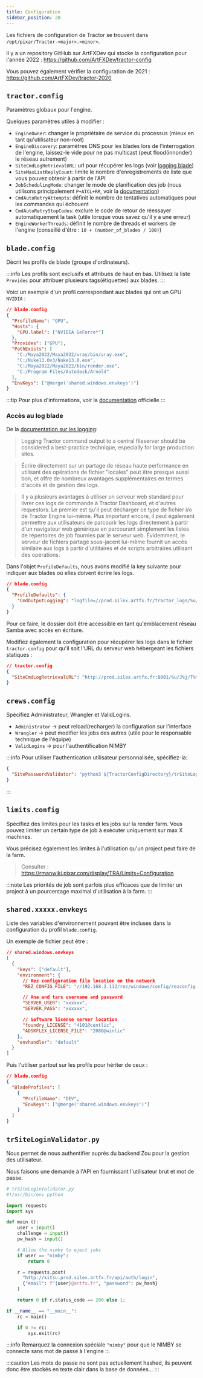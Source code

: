 ```yaml
---
title: Configuration
sidebar_position: 20
---
```


Les fichiers de configuration de Tractor se trouvent dans `/opt/pixar/Tractor-<major>.<minor>`.

Il y a un repository GitHub sur ArtFXDev qui stocke la configuration pour l'année 2022 : https://github.com/ArtFXDev/tractor-config

Vous pouvez également vérifier la configuration de 2021 : https://github.com/ArtFXDev/tractor-2020

## `tractor.config`

Paramètres globaux pour l'engine.

Quelques paramètres utiles à modifier :

- `EngineOwner`: changer le propriétaire de service du processus (mieux en tant qu'utilisateur non-root)
- `EngineDiscovery`: paramètres DNS pour les blades lors de l'interrogation de l'engine, laissez-le vide pour ne pas multicast (peut flood(innonder) le réseau autrement)
- `SiteCmdLogRetrievalURL`: url pour récupérer les logs (voir [logging blade](#blade-log-access))
- `SiteMaxListReplyCount`: limite le nombre d'enregistrements de liste que vous pouvez obtenir à partir de l'API
- `JobSchedulingMode`: changer le mode de planification des job (nous utilisons principalement `P+ATCL+RR`, voir la [documentation](https://rmanwiki.pixar.com/display/TRA/Scheduling+Modes))
- `CmdAutoRetryAttempts`: définit le nombre de tentatives automatiques pour les commandes qui échouent
- `CmdAutoRetryStopCodes`: exclure le code de retour de réessayer automatiquement la task (utile lorsque vous savez qu'il y a une erreur)
- `EngineWorkerThreads`: définit le nombre de threads et workers de l'engine (conseillé d'être : `10 + (number_of_blades / 100)`)

## `blade.config`

Décrit les profils de blade (groupe d'ordinateurs).

:::info
Les profils sont exclusifs et attribués de haut en bas. Utilisez la liste `Provides` pour attribuer plusieurs tags(étiquettes) aux blades.
:::

Voici un exemple d'un profil correspondant aux blades qui ont un GPU `NVIDIA` :

```json
// blade.config
{
  "ProfileName": "GPU",
  "Hosts": {
    "GPU.label": ["NVIDIA GeForce*"]
  },
  "Provides": ["GPU"],
  "PathExists": [
    "C:/Maya2022/Maya2022/vray/bin/vray.exe",
    "C:/Nuke13.0v3/Nuke13.0.exe",
    "C:/Maya2022/Maya2022/bin/render.exe",
    "C:/Program Files/Autodesk/Arnold"
  ],
  "EnvKeys": ["@merge('shared.windows.envkeys')"]
}
```

:::tip
Pour plus d'informations, voir la [documentation](https://rmanwiki.pixar.com/display/TRA/Server+Profiles) officielle
:::

### Accès au log blade

De la [documentation sur les logging](https://rmanwiki.pixar.com/display/TRA/Logging#Logging-directwritesLoggingCommandOutputtoaCentralFileserver):

> Logging Tractor command output to a central fileserver should be considered a best-practice technique, especially for large production sites.

> Écrire directement sur un partage de réseau haute performance en utilisant des opérations de fichier "locales" peut être presque aussi bon, et offre de nombreux avantages supplémentaires en termes d'accès et de gestion des logs.

> Il y a plusieurs avantages à utiliser un serveur web standard pour livrer ces logs de commande à Tractor Dashboard, et d'autres requestors. Le premier est qu'il peut décharger ce type de fichier i/o de Tractor Engine lui-même. Plus important encore, il peut également permettre aux utilisateurs de parcourir les logs directement à partir d'un navigateur web générique en parcourant simplement les listes de répertoires de job fournies par le serveur web. Évidemment, le serveur de fichiers partagé sous-jacent lui-même fournit un accès similaire aux logs à partir d'utilitaires et de scripts arbitraires utilisant des operations.

Dans l'objet `ProfileDefaults`, nous avons modifié la key suivante pour indiquer aux blades où elles doivent écrire les logs.

```json
// blade.config
{
  "ProfileDefaults": {
    "CmdOutputLogging": "logfile=//prod.silex.artfx.fr/tractor_logs/%u/J%j/T%t.log"
  }
}
```

Pour ce faire, le dossier doit être accessible en tant qu'emblacement réseau Samba avec accès en écriture.

Modifiez également la configuration pour récupérer les logs dans le fichier `tractor.config` pour qu'il soit l'URL du serveur web hébergeant les fichiers statiques :

```json
// tractor.config
{
  "SiteCmdLogRetrievalURL": "http://prod.silex.artfx.fr:8001/%u/J%j/T%t.log"
}
```

## `crews.config`

Spécifiez Administrateur, Wrangler et ValidLogins.

- `Administrator` -> peut reload(recharger) la configuration sur l'interface
- `Wrangler` -> peut modifier les jobs des autres (utile pour le responsable technique de l'équipe)
- `ValidLogins` -> pour l'authentification NIMBY

:::info
Pour utiliser l'authentication utilisateur personnalisée, spécifiez-la:

```json
{
  "SitePasswordValidator": "python3 ${TractorConfigDirectory}/trSiteLoginValidator.py"
}
```

:::

## `limits.config`

Spécifiez des limites pour les tasks et les jobs sur la render farm. Vous pouvez limiter un certain type de job à exécuter uniquement sur max X machines.

Vous précisez également les limites à l'utilisation qu'un project peut faire de la farm.

> Consulter : https://rmanwiki.pixar.com/display/TRA/Limits+Configuration

:::note
Les priorités de job sont parfois plus efficaces que de limiter un project à un pourcentage maximal d'utilisation à la farm.
:::

## `shared.xxxxx.envkeys`

Liste des variables d'environnement pouvant être incluses dans la configuration du profil `blade.config`.

Un exemple de fichier peut être :

```json
// shared.windows.envkeys
[
  {
    "keys": ["default"],
    "environment": {
      // Rez configuration file location on the network
      "REZ_CONFIG_FILE": "//192.168.2.112/rez/windows/config/rezconfig.py",

      // Ana and tars username and password
      "SERVER_USER": "xxxxxx",
      "SERVER_PASS": "xxxxxx",

      // Software license server location
      "foundry_LICENSE": "4101@centlic",
      "ADSKFLEX_LICENSE_FILE": "2080@winlic"
    },
    "envhandler": "default"
  }
]
```

Puis l'utiliser partout sur les profils pour hériter de ceux :

```json
// blade.config
{
  "BladeProfiles": [
    {
      "ProfileName": "DEV",
      "EnvKeys": ["@merge('shared.windows.envkeys')"]
    }
  ]
}
```

## `trSiteLoginValidator.py`

Nous permet de nous authentifier auprès du backend Zou pour la gestion des utilisateur.

Nous faisons une demande à l'API en fournissant l'utilisateur brut et mot de passe.

```python
# trSiteLoginValidator.py
#!/usr/bin/env python

import requests
import sys

def main ():
    user = input()
    challenge = input()
    pw_hash = input()

    # Allow the nimby to eject jobs
    if user == "nimby":
        return 0

    r = requests.post(
      "http://kitsu.prod.silex.artfx.fr/api/auth/login",
      {"email": f"{user}@artfx.fr", "password": pw_hash}
    )

    return 0 if r.status_code == 200 else 1;

if __name__ == "__main__":
    rc = main()

    if 0 != rc:
        sys.exit(rc)
```

:::info
Remarquez la connexion spéciale `"nimby"` pour que le NIMBY se connecte sans mot de passe à l'engine
:::

:::caution
Les mots de passe ne sont pas actuellement hashed, ils peuvent donc être stockés en texte clair dans la base de données...
:::
